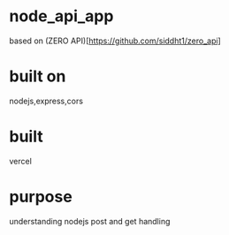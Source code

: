 # node_api_app

based on (ZERO API)[https://github.com/siddht1/zero_api] 

# built on

nodejs,express,cors


# built

vercel

# purpose

understanding nodejs  post and get handling 
